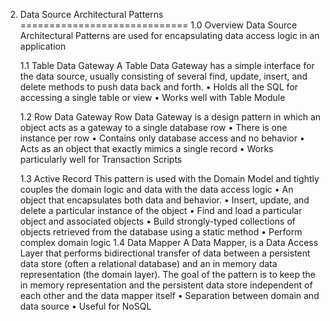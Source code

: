 2. Data Source Architectural Patterns
=============================
    1.0 Overview
    Data Source Architectural Patterns are used for encapsulating data access logic in an application
	
	1.1 Table Data Gateway
		A Table Data Gateway has a simple interface for the data source, usually consisting of several find, update, insert, and delete methods to push data back and forth.
		• Holds all the SQL for accessing a single table or view
		• Works well with Table Module

	1.2 Row Data Gateway
		Row Data Gateway is a design pattern in which an object acts as a gateway to a single database row
		• There is one instance per row
		• Contains only database access and no behavior
		• Acts as an object that exactly mimics a single record
		• Works particularly well for Transaction Scripts

	1.3 Active Record
		This pattern is used with the Domain Model and tightly couples the domain logic and data with the data access logic
		• An object that encapsulates both data and behavior. 
		• Insert, update, and delete a particular instance of the object
		• Find and load a particular object and associated objects
		• Build strongly-typed collections of objects retrieved from the database using a static method
		• Perform complex domain logic
	1.4 Data Mapper	
		 A Data Mapper, is a Data Access Layer that performs bidirectional transfer of data between a persistent data store (often a relational database) 
		 and an in memory data representation (the domain layer). The goal of the pattern is to keep the in memory representation and the persistent data 
		 store independent of each other and the data mapper itself
		 • Separation between domain and data source
		 • Useful for NoSQL